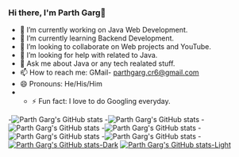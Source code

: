 ### Hi there, I'm Parth Garg👋
- 🔭 I’m currently working on Java Web Development.
- 🌱 I’m currently learning Backend Development.
- 👯 I’m looking to collaborate on Web projects and YouTube.
- 🤔 I’m looking for help with related to Java.
- 💬 Ask me about Java or any tech realated stuff.
- 📫 How to reach me: GMail- parthgarg.cr6@gmail.com
- 😄 Pronouns: He/His/Him
- - ⚡ Fun fact: I love to do Googling everyday.


-![Parth Garg's GitHub stats](https://github-readme-stats.vercel.app/api?username=parth2609&hide=contribs,prs)
-![Parth Garg's GitHub stats](https://github-readme-stats.vercel.app/api?username=parth2609&count_private=true)
-![Parth Garg's GitHub stats](https://github-readme-stats.vercel.app/api?username=parth2609&show_icons=true)
-![Parth Garg's GitHub stats](https://github-readme-stats.vercel.app/api?username=parth2609&show_icons=true&theme=radical)
-![Parth Garg's GitHub stats](https://github-readme-stats.vercel.app/api?username=parth2609&show_icons=true&theme=transparent)
-![Parth Garg's GitHub stats](https://github-readme-stats.vercel.app/api?username=parth2609&show_icons=true&bg_color=00000000)
-[![Parth Garg's GitHub stats-Dark](https://github-readme-stats.vercel.app/api?username=parth2609&show_icons=true&theme=dark#gh-dark-mode-only)](https://github.com/parth2609/github-readme-stats#gh-dark-mode-only)
[![Parth Garg's GitHub stats-Light](https://github-readme-stats.vercel.app/api?username=parth2609&show_icons=true&theme=default#gh-light-mode-only)](https://github.com/parth2609/github-readme-stats#gh-light-mode-only)
